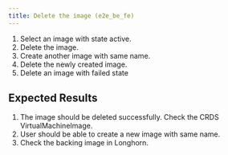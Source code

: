 ```yaml
---
title: Delete the image	(e2e_be_fe)
---
```

1. Select an image with state active.
1. Delete the image.
1. Create another image with same name.
1. Delete the newly created image.
1. Delete an image with failed state

## Expected Results
1. The image should be deleted successfully. Check the CRDS VirtualMachineImage.
1. User should be able to create a new image with same name.
1. Check the backing image in Longhorn.
